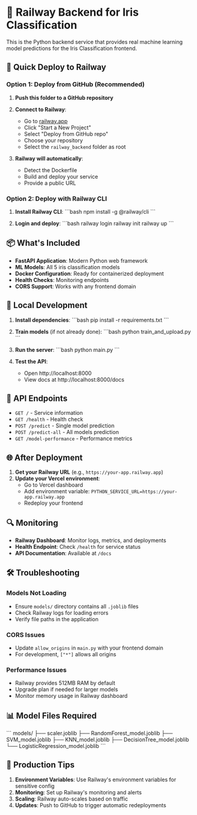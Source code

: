# 🚂 Railway Backend for Iris Classification

This is the Python backend service that provides real machine learning model predictions for the Iris Classification frontend.

## 🚀 Quick Deploy to Railway

### Option 1: Deploy from GitHub (Recommended)

1. **Push this folder to a GitHub repository**
2. **Connect to Railway**:
   - Go to [railway.app](https://railway.app)
   - Click "Start a New Project"
   - Select "Deploy from GitHub repo"
   - Choose your repository
   - Select the `railway_backend` folder as root

3. **Railway will automatically**:
   - Detect the Dockerfile
   - Build and deploy your service
   - Provide a public URL

### Option 2: Deploy with Railway CLI

1. **Install Railway CLI**:
   \`\`\`bash
   npm install -g @railway/cli
   \`\`\`

2. **Login and deploy**:
   \`\`\`bash
   railway login
   railway init
   railway up
   \`\`\`

## 📦 What's Included

- **FastAPI Application**: Modern Python web framework
- **ML Models**: All 5 iris classification models
- **Docker Configuration**: Ready for containerized deployment
- **Health Checks**: Monitoring endpoints
- **CORS Support**: Works with any frontend domain

## 🔧 Local Development

1. **Install dependencies**:
   \`\`\`bash
   pip install -r requirements.txt
   \`\`\`

2. **Train models** (if not already done):
   \`\`\`bash
   python train_and_upload.py
   \`\`\`

3. **Run the server**:
   \`\`\`bash
   python main.py
   \`\`\`

4. **Test the API**:
   - Open http://localhost:8000
   - View docs at http://localhost:8000/docs

## 📡 API Endpoints

- `GET /` - Service information
- `GET /health` - Health check
- `POST /predict` - Single model prediction
- `POST /predict-all` - All models prediction
- `GET /model-performance` - Performance metrics

## 🌐 After Deployment

1. **Get your Railway URL** (e.g., `https://your-app.railway.app`)
2. **Update your Vercel environment**:
   - Go to Vercel dashboard
   - Add environment variable: `PYTHON_SERVICE_URL=https://your-app.railway.app`
   - Redeploy your frontend

## 🔍 Monitoring

- **Railway Dashboard**: Monitor logs, metrics, and deployments
- **Health Endpoint**: Check `/health` for service status
- **API Documentation**: Available at `/docs`

## 🛠️ Troubleshooting

### Models Not Loading
- Ensure `models/` directory contains all `.joblib` files
- Check Railway logs for loading errors
- Verify file paths in the application

### CORS Issues
- Update `allow_origins` in `main.py` with your frontend domain
- For development, `["*"]` allows all origins

### Performance Issues
- Railway provides 512MB RAM by default
- Upgrade plan if needed for larger models
- Monitor memory usage in Railway dashboard

## 📊 Model Files Required

\`\`\`
models/
├── scaler.joblib
├── RandomForest_model.joblib
├── SVM_model.joblib
├── KNN_model.joblib
├── DecisionTree_model.joblib
└── LogisticRegression_model.joblib
\`\`\`

## 🎯 Production Tips

1. **Environment Variables**: Use Railway's environment variables for sensitive config
2. **Monitoring**: Set up Railway's monitoring and alerts
3. **Scaling**: Railway auto-scales based on traffic
4. **Updates**: Push to GitHub to trigger automatic redeployments
